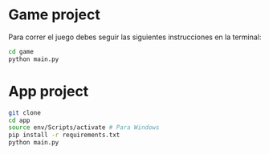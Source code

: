 # Game project

Para correr el juego debes seguir las siguientes instrucciones en la terminal:

```sh
cd game
python main.py
```


# App project
```sh
git clone
cd app
source env/Scripts/activate # Para Windows
pip install -r requirements.txt
python main.py
```
